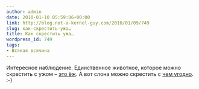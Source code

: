 ```yaml
---
author: admin
date: 2010-01-10 05:59:06+00:00
link: http://blog.not-a-kernel-guy.com/2010/01/09/749
slug: как-скрестить-ужа…
title: Как скрестить ужа…
wordpress_id: 749
tags:
- Всякая всячина
---
```


Интересное наблюдение. Единственное животное, которое можно скрестить с ужом – [это ёж](http://www.google.com/#hl=en&q=%D0%9A%D0%B0%D0%BA+%D1%81%D0%BA%D1%80%D0%B5%D1%81%D1%82%D0%B8%D1%82%D1%8C+%D1%83%D0%B6%D0%B0&aq=f&aqi=&oq=&fp=292ac4760832f3c4). А вот слона можно скрестить с [чем угодно](http://www.google.com/#hl=en&q=%D0%9A%D0%B0%D0%BA+%D1%81%D0%BA%D1%80%D0%B5%D1%81%D1%82%D0%B8%D1%82%D1%8C+%D1%81%D0%BB%D0%BE%D0%BD%D0%B0&aq=f&aqi=&oq=&fp=292ac4760832f3c4). :-)
